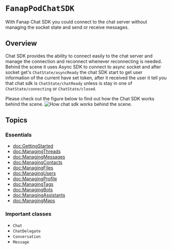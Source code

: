 # ``FanapPodChatSDK``
With Fanap Chat SDK you could connect to the chat server without managing the socket state and send or receive messages.

## Overview
Chat SDK provides the ability to connect easily to the chat server and manage the connection and reconnect whenever reconnecting is needed. 
Behind the scene it uses Async SDK to connect to async socket and after socket get's ``ChatState/asyncReady`` the chat SDK start to get user information of the current have set token, after it received the user it tell you that chat sdk is ``ChatState/chatReady`` unless is stay in one of ``ChatState/connecting`` or ``ChatState/closed``.  

Please check out the figure below to find out how the Chat SDK works behind the scene.
![How chat sdk works behind the scene.](chat-flow.png)

## Topics

### Essentials

- <doc:GettingStarted>
- <doc:ManagingThreads>
- <doc:ManagingMessages>
- <doc:ManagingContacts>
- <doc:ManagingFiles>
- <doc:ManagingUsers>
- <doc:ManagingProfile>
- <doc:ManagingTags>
- <doc:ManagingBots>
- <doc:ManagingAssistants>
- <doc:ManagingMaps>

### Important classes
- ``Chat``
- ``ChatDelegate``
- ``Conversation``
- ``Message``
